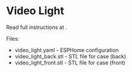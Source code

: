 # Video Light

Read full instructions at []().

Files:

* video_light.yaml - ESPHome configuration
* video_light_back.stl - STL file for case (back)
* video_light_front.stl - STL file for case (front)